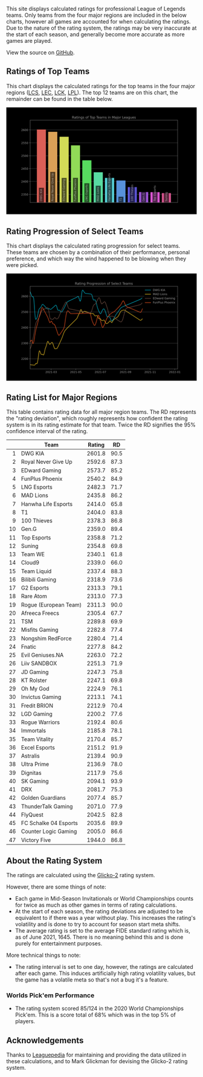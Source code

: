 This site displays calculated ratings for professional League of Legends teams.
Only teams from the four major regions are included in the below charts, however
all games are accounted for when calculating the ratings. Due to the nature of
the rating system, the ratings may be very inaccurate at the start of each
season, and generally become more accurate as more games are played.

View the source on [GitHub][2].

[comment]: <> (Ratings of Teams at MSI 2021)
[comment]: <> (----------------------------)
[comment]: <> (This chart displays the ratings of teams at the Mid-Season Invitational of 2021.)
[comment]: <> (Since MSI is the first international competition of the season, ratings at the)
[comment]: <> (start of the tournament will be based heavily on a team's dominance within their)
[comment]: <> (region, so teams from minor regions may have their ratings inflated.)

Ratings of Top Teams
--------------------

This chart displays the calculated ratings for the top teams in the four major
regions ([LCS][3], [LEC][4], [LCK][5], [LPL][6]). The top 12 teams are on this
chart, the remainder can be found in the table below.

[comment]: <> (Note: the top teams from minor leagues may have their ratings inflated if they )
[comment]: <> (dominated their league. This is because if there are no inter-region games, )
[comment]: <> (one's rating is solely based on their performance within their region.)

![image missing](https://raw.githubusercontent.com/xtevenx/ProRankings/master/data/output_bar.png "Ratings of Top Teams")

Rating Progression of Select Teams
----------------------------------

This chart displays the calculated rating progression for select teams. These
teams are chosen by a combination of their performance, personal preference, and
which way the wind happened to be blowing when they were picked.

![image missing](https://raw.githubusercontent.com/xtevenx/ProRankings/master/data/output_line.png "Rating Progression of Select Teams")

Rating List for Major Regions
-----------------------------

This table contains rating data for all major region teams. The RD represents
the "rating deviation", which roughly represents how confident the rating system
is in its rating estimate for that team. Twice the RD signifies the 95%
confidence interval of the rating.

| | Team | Rating | RD |
| --: | --- | :-: | :-: |
| 1 | DWG KIA | 2601.8 | 90.5 |
| 2 | Royal Never Give Up | 2592.6 | 87.3 |
| 3 | EDward Gaming | 2573.7 | 85.2 |
| 4 | FunPlus Phoenix | 2540.2 | 84.9 |
| 5 | LNG Esports | 2482.3 | 71.7 |
| 6 | MAD Lions | 2435.8 | 86.2 |
| 7 | Hanwha Life Esports | 2414.0 | 65.8 |
| 8 | T1 | 2404.0 | 83.8 |
| 9 | 100 Thieves | 2378.3 | 86.8 |
| 10 | Gen.G | 2359.0 | 89.4 |
| 11 | Top Esports | 2358.8 | 71.2 |
| 12 | Suning | 2354.8 | 69.8 |
| 13 | Team WE | 2340.1 | 61.8 |
| 14 | Cloud9 | 2339.0 | 66.0 |
| 15 | Team Liquid | 2337.4 | 88.3 |
| 16 | Bilibili Gaming | 2318.9 | 73.6 |
| 17 | G2 Esports | 2313.3 | 79.1 |
| 18 | Rare Atom | 2313.0 | 77.3 |
| 19 | Rogue (European Team) | 2311.3 | 90.0 |
| 20 | Afreeca Freecs | 2305.4 | 67.7 |
| 21 | TSM | 2289.8 | 69.9 |
| 22 | Misfits Gaming | 2282.8 | 77.4 |
| 23 | Nongshim RedForce | 2280.4 | 71.4 |
| 24 | Fnatic | 2277.8 | 84.2 |
| 25 | Evil Geniuses.NA | 2263.0 | 72.2 |
| 26 | Liiv SANDBOX | 2251.3 | 71.9 |
| 27 | JD Gaming | 2247.3 | 75.8 |
| 28 | KT Rolster | 2247.1 | 69.8 |
| 29 | Oh My God | 2224.9 | 76.1 |
| 30 | Invictus Gaming | 2213.1 | 74.1 |
| 31 | Fredit BRION | 2212.9 | 70.4 |
| 32 | LGD Gaming | 2200.2 | 77.6 |
| 33 | Rogue Warriors | 2192.4 | 80.6 |
| 34 | Immortals | 2185.8 | 78.1 |
| 35 | Team Vitality | 2170.4 | 85.7 |
| 36 | Excel Esports | 2151.2 | 91.9 |
| 37 | Astralis | 2139.4 | 90.9 |
| 38 | Ultra Prime | 2136.9 | 78.0 |
| 39 | Dignitas | 2117.9 | 75.6 |
| 40 | SK Gaming | 2094.1 | 93.9 |
| 41 | DRX | 2081.7 | 75.3 |
| 42 | Golden Guardians | 2077.4 | 85.7 |
| 43 | ThunderTalk Gaming | 2071.0 | 77.9 |
| 44 | FlyQuest | 2042.5 | 82.8 |
| 45 | FC Schalke 04 Esports | 2035.6 | 89.9 |
| 46 | Counter Logic Gaming | 2005.0 | 86.6 |
| 47 | Victory Five | 1944.0 | 86.8 |

About the Rating System
-----------------------

The ratings are calculated using the [Glicko-2][1] rating system.

However, there are some things of note:

*   Each game in Mid-Season Invitationals or World Championships counts for
    twice as much as other games in terms of rating calculations.
*   At the start of each season, the rating deviations are adjusted to be
    equivalent to if there was a year without play. This increases the rating's
    volatility and is done to try to account for season start meta shifts.
*   The average rating is set to the average FIDE standard rating which is, as
    of June 2021, 1645. There is no meaning behind this and is done purely for
    entertainment purposes.

More technical things to note:

*   The rating interval is set to one day, however, the ratings are calculated
    after each game. This induces artificially high rating volatility values,
    but the game has a volatile meta so that's not a bug it's a feature.

### Worlds Pick'em Performance

*   The rating system scored 85/124 in the 2020 World Championships Pick'em.
    This is a score total of 68% which was in the top 5% of players.

Acknowledgements
----------------

Thanks to [Leaguepedia][7] for maintaining and providing the data utilized in
these calculations, and to Mark Glickman for devising the Glicko-2 rating
system.

[1]: http://www.glicko.net/glicko/glicko2.pdf
[2]: https://github.com/xtevenx/ProRankings
[3]: https://lol.fandom.com/wiki/LCS/2021_Season
[4]: https://lol.fandom.com/wiki/LEC/2021_Season
[5]: https://lol.fandom.com/wiki/LCK/2021_Season
[6]: https://lol.fandom.com/wiki/LPL/2021_Season
[7]: https://lol.fandom.com/Help:API_Documentation
